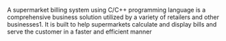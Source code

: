A supermarket billing system using C/C++ programming language is a comprehensive business solution utilized by a variety of retailers and other businesses1. It is built to help supermarkets calculate and display bills and serve the customer in a faster and efficient manner
